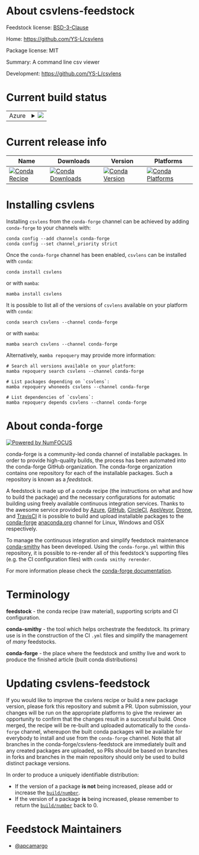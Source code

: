 About csvlens-feedstock
=======================

Feedstock license: [BSD-3-Clause](https://github.com/conda-forge/csvlens-feedstock/blob/main/LICENSE.txt)

Home: https://github.com/YS-L/csvlens

Package license: MIT

Summary: A command line csv viewer

Development: https://github.com/YS-L/csvlens

Current build status
====================


<table>
    
  <tr>
    <td>Azure</td>
    <td>
      <details>
        <summary>
          <a href="https://dev.azure.com/conda-forge/feedstock-builds/_build/latest?definitionId=24857&branchName=main">
            <img src="https://dev.azure.com/conda-forge/feedstock-builds/_apis/build/status/csvlens-feedstock?branchName=main">
          </a>
        </summary>
        <table>
          <thead><tr><th>Variant</th><th>Status</th></tr></thead>
          <tbody><tr>
              <td>linux_64</td>
              <td>
                <a href="https://dev.azure.com/conda-forge/feedstock-builds/_build/latest?definitionId=24857&branchName=main">
                  <img src="https://dev.azure.com/conda-forge/feedstock-builds/_apis/build/status/csvlens-feedstock?branchName=main&jobName=linux&configuration=linux%20linux_64_" alt="variant">
                </a>
              </td>
            </tr><tr>
              <td>linux_aarch64</td>
              <td>
                <a href="https://dev.azure.com/conda-forge/feedstock-builds/_build/latest?definitionId=24857&branchName=main">
                  <img src="https://dev.azure.com/conda-forge/feedstock-builds/_apis/build/status/csvlens-feedstock?branchName=main&jobName=linux&configuration=linux%20linux_aarch64_" alt="variant">
                </a>
              </td>
            </tr><tr>
              <td>linux_ppc64le</td>
              <td>
                <a href="https://dev.azure.com/conda-forge/feedstock-builds/_build/latest?definitionId=24857&branchName=main">
                  <img src="https://dev.azure.com/conda-forge/feedstock-builds/_apis/build/status/csvlens-feedstock?branchName=main&jobName=linux&configuration=linux%20linux_ppc64le_" alt="variant">
                </a>
              </td>
            </tr><tr>
              <td>osx_64</td>
              <td>
                <a href="https://dev.azure.com/conda-forge/feedstock-builds/_build/latest?definitionId=24857&branchName=main">
                  <img src="https://dev.azure.com/conda-forge/feedstock-builds/_apis/build/status/csvlens-feedstock?branchName=main&jobName=osx&configuration=osx%20osx_64_" alt="variant">
                </a>
              </td>
            </tr><tr>
              <td>osx_arm64</td>
              <td>
                <a href="https://dev.azure.com/conda-forge/feedstock-builds/_build/latest?definitionId=24857&branchName=main">
                  <img src="https://dev.azure.com/conda-forge/feedstock-builds/_apis/build/status/csvlens-feedstock?branchName=main&jobName=osx&configuration=osx%20osx_arm64_" alt="variant">
                </a>
              </td>
            </tr><tr>
              <td>win_64</td>
              <td>
                <a href="https://dev.azure.com/conda-forge/feedstock-builds/_build/latest?definitionId=24857&branchName=main">
                  <img src="https://dev.azure.com/conda-forge/feedstock-builds/_apis/build/status/csvlens-feedstock?branchName=main&jobName=win&configuration=win%20win_64_" alt="variant">
                </a>
              </td>
            </tr>
          </tbody>
        </table>
      </details>
    </td>
  </tr>
</table>

Current release info
====================

| Name | Downloads | Version | Platforms |
| --- | --- | --- | --- |
| [![Conda Recipe](https://img.shields.io/badge/recipe-csvlens-green.svg)](https://anaconda.org/conda-forge/csvlens) | [![Conda Downloads](https://img.shields.io/conda/dn/conda-forge/csvlens.svg)](https://anaconda.org/conda-forge/csvlens) | [![Conda Version](https://img.shields.io/conda/vn/conda-forge/csvlens.svg)](https://anaconda.org/conda-forge/csvlens) | [![Conda Platforms](https://img.shields.io/conda/pn/conda-forge/csvlens.svg)](https://anaconda.org/conda-forge/csvlens) |

Installing csvlens
==================

Installing `csvlens` from the `conda-forge` channel can be achieved by adding `conda-forge` to your channels with:

```
conda config --add channels conda-forge
conda config --set channel_priority strict
```

Once the `conda-forge` channel has been enabled, `csvlens` can be installed with `conda`:

```
conda install csvlens
```

or with `mamba`:

```
mamba install csvlens
```

It is possible to list all of the versions of `csvlens` available on your platform with `conda`:

```
conda search csvlens --channel conda-forge
```

or with `mamba`:

```
mamba search csvlens --channel conda-forge
```

Alternatively, `mamba repoquery` may provide more information:

```
# Search all versions available on your platform:
mamba repoquery search csvlens --channel conda-forge

# List packages depending on `csvlens`:
mamba repoquery whoneeds csvlens --channel conda-forge

# List dependencies of `csvlens`:
mamba repoquery depends csvlens --channel conda-forge
```


About conda-forge
=================

[![Powered by
NumFOCUS](https://img.shields.io/badge/powered%20by-NumFOCUS-orange.svg?style=flat&colorA=E1523D&colorB=007D8A)](https://numfocus.org)

conda-forge is a community-led conda channel of installable packages.
In order to provide high-quality builds, the process has been automated into the
conda-forge GitHub organization. The conda-forge organization contains one repository
for each of the installable packages. Such a repository is known as a *feedstock*.

A feedstock is made up of a conda recipe (the instructions on what and how to build
the package) and the necessary configurations for automatic building using freely
available continuous integration services. Thanks to the awesome service provided by
[Azure](https://azure.microsoft.com/en-us/services/devops/), [GitHub](https://github.com/),
[CircleCI](https://circleci.com/), [AppVeyor](https://www.appveyor.com/),
[Drone](https://cloud.drone.io/welcome), and [TravisCI](https://travis-ci.com/)
it is possible to build and upload installable packages to the
[conda-forge](https://anaconda.org/conda-forge) [anaconda.org](https://anaconda.org/)
channel for Linux, Windows and OSX respectively.

To manage the continuous integration and simplify feedstock maintenance
[conda-smithy](https://github.com/conda-forge/conda-smithy) has been developed.
Using the ``conda-forge.yml`` within this repository, it is possible to re-render all of
this feedstock's supporting files (e.g. the CI configuration files) with ``conda smithy rerender``.

For more information please check the [conda-forge documentation](https://conda-forge.org/docs/).

Terminology
===========

**feedstock** - the conda recipe (raw material), supporting scripts and CI configuration.

**conda-smithy** - the tool which helps orchestrate the feedstock.
                   Its primary use is in the construction of the CI ``.yml`` files
                   and simplify the management of *many* feedstocks.

**conda-forge** - the place where the feedstock and smithy live and work to
                  produce the finished article (built conda distributions)


Updating csvlens-feedstock
==========================

If you would like to improve the csvlens recipe or build a new
package version, please fork this repository and submit a PR. Upon submission,
your changes will be run on the appropriate platforms to give the reviewer an
opportunity to confirm that the changes result in a successful build. Once
merged, the recipe will be re-built and uploaded automatically to the
`conda-forge` channel, whereupon the built conda packages will be available for
everybody to install and use from the `conda-forge` channel.
Note that all branches in the conda-forge/csvlens-feedstock are
immediately built and any created packages are uploaded, so PRs should be based
on branches in forks and branches in the main repository should only be used to
build distinct package versions.

In order to produce a uniquely identifiable distribution:
 * If the version of a package **is not** being increased, please add or increase
   the [``build/number``](https://docs.conda.io/projects/conda-build/en/latest/resources/define-metadata.html#build-number-and-string).
 * If the version of a package **is** being increased, please remember to return
   the [``build/number``](https://docs.conda.io/projects/conda-build/en/latest/resources/define-metadata.html#build-number-and-string)
   back to 0.

Feedstock Maintainers
=====================

* [@apcamargo](https://github.com/apcamargo/)


